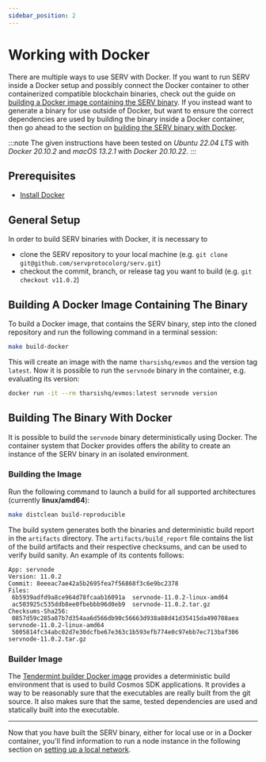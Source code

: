 ```yaml
---
sidebar_position: 2
---
```


# Working with Docker

There are multiple ways to use SERV with Docker.
If you want to run SERV inside a Docker setup and possibly connect the Docker container
to other containerized compatible blockchain binaries, check out the guide on
[building a Docker image containing the SERV binary](#building-a-docker-image-containing-the-binary).
If you instead want to generate a binary for use outside of Docker,
but want to ensure the correct dependencies are used by building the binary inside a Docker container,
then go ahead to the section on [building the SERV binary with Docker](#building-the-binary-with-docker).

:::note
The given instructions have been tested on *Ubuntu 22.04 LTS* with *Docker 20.10.2* and *macOS 13.2.1* with *Docker 20.10.22*.
:::

## Prerequisites

- [Install Docker](https://docs.docker.com/get-docker/)

## General Setup

In order to build SERV binaries with Docker, it is necessary to

- clone the SERV repository to your local machine (e.g. `git clone git@github.com/servprotocolorg/serv.git`)
- checkout the commit, branch, or release tag you want to build (e.g. `git checkout v11.0.2`)

## Building A Docker Image Containing The Binary

To build a Docker image, that contains the SERV binary,
step into the cloned repository and run the following command in a terminal session:

```bash
make build-docker
```

This will create an image with the name `tharsishq/evmos` and the version tag `latest`.
Now it is possible to run the `servnode` binary in the container, e.g. evaluating its version:

```bash
docker run -it --rm tharsishq/evmos:latest servnode version
```

## Building The Binary With Docker

It is possible to build the `servnode` binary deterministically using Docker.
The container system that Docker provides offers the ability
to create an instance of the SERV binary in an isolated environment.

### Building the Image

Run the following command to launch a build for all supported architectures (currently **linux/amd64**):

```bash
make distclean build-reproducible
```

The build system generates both the binaries and deterministic build report in the `artifacts` directory.
The `artifacts/build_report` file contains the list of the build artifacts and their respective checksums,
and can be used to verify build sanity. An example of its contents follows:

```
App: servnode
Version: 11.0.2
Commit: 8eeeac7ae42a5b2695fea7f56868f3c6e9bc2378
Files:
 6b5939adfd9a8ce964d78fcaab16091a  servnode-11.0.2-linux-amd64
 ac503925c535ddb8ee0fbebbb96d0eb9  servnode-11.0.2.tar.gz
Checksums-Sha256:
 0857d59c285a87b7d354aa6d566db90c56663d938a88d41d35415da490708aea  servnode-11.0.2-linux-amd64
 5005814fc34abc02d7e30dcfbe67e363c1b593efb774e0c97ebb7ec713baf306  servnode-11.0.2.tar.gz
```

### Builder Image

The [Tendermint builder Docker image](https://github.com/tendermint/images/tree/master/rbuilder)
provides a deterministic build environment that is used to build Cosmos SDK applications.
It provides a way to be reasonably sure that the executables are really built from the git source.
It also makes sure that the same, tested dependencies are used and statically built into the executable.

----

Now that you have built the SERV binary, either for local use or in a Docker container,
you'll find information to run a node instance in the following section
on [setting up a local network](./single-node).
